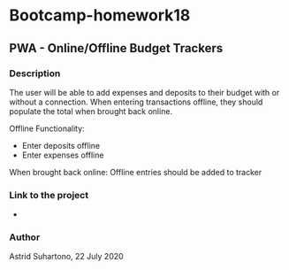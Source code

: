 # Bootcamp-homework18

## PWA - Online/Offline Budget Trackers

### Description

The user will be able to add expenses and deposits to their budget with or without a connection. When entering transactions offline, they should populate the total when brought back online.

Offline Functionality:
* Enter deposits offline
* Enter expenses offline

When brought back online:
Offline entries should be added to tracker

### Link to the project

* 

### Author

Astrid Suhartono, 22 July 2020
